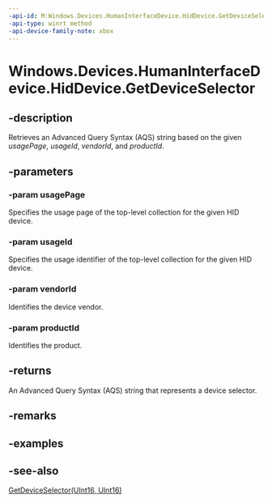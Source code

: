```yaml
---
-api-id: M:Windows.Devices.HumanInterfaceDevice.HidDevice.GetDeviceSelector(System.UInt16,System.UInt16,System.UInt16,System.UInt16)
-api-type: winrt method
-api-device-family-note: xbox
---
```


<!-- Method syntax
public string GetDeviceSelector(System.UInt16 usagePage, System.UInt16 usageId, System.UInt16 vendorId, System.UInt16 productId)
-->

# Windows.Devices.HumanInterfaceDevice.HidDevice.GetDeviceSelector

## -description
Retrieves an Advanced Query Syntax (AQS) string based on the given *usagePage*, *usageId*, *vendorId*, and *productId*.

## -parameters
### -param usagePage
Specifies the usage page of the top-level collection for the given HID device.

### -param usageId
Specifies the usage identifier of the top-level collection for the given HID device.

### -param vendorId
Identifies the device vendor.

### -param productId
Identifies the product.

## -returns
An Advanced Query Syntax (AQS) string that represents a device selector.

## -remarks

## -examples

## -see-also
[GetDeviceSelector(UInt16, UInt16)](hiddevice_getdeviceselector_2035586791.md)